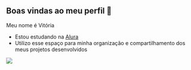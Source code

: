 ## Boas vindas ao meu perfil 💙

Meu nome é Vitória

- Estou estudando na [Alura](https://www.alura.com.br)
- Utilizo esse espaço para minha organização e compartilhamento dos meus projetos desenvolvidos

![](https://media.tenor.com/srEjwtiyjFoAAAAM/hunger-games-president-snow.gif)

